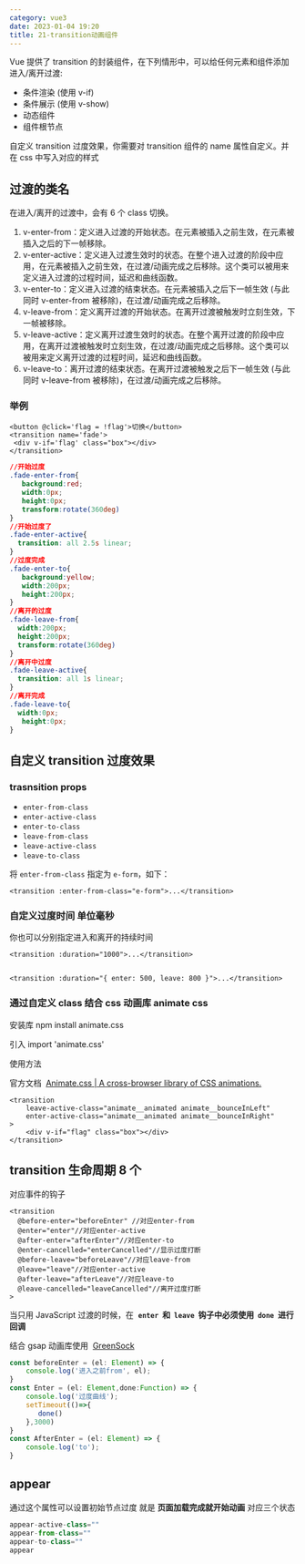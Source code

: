 ```yaml
---
category: vue3
date: 2023-01-04 19:20
title: 21-transition动画组件
---
```


Vue 提供了 transition 的封装组件，在下列情形中，可以给任何元素和组件添加进入/离开过渡:

-   条件渲染 (使用 v-if)
-   条件展示 (使用 v-show)
-   动态组件
-   组件根节点

自定义 transition 过度效果，你需要对 transition 组件的 name 属性自定义。并在 css 中写入对应的样式

## 过渡的类名

在进入/离开的过渡中，会有 6 个 class 切换。

1. v-enter-from：定义进入过渡的开始状态。在元素被插入之前生效，在元素被插入之后的下一帧移除。
2. v-enter-active：定义进入过渡生效时的状态。在整个进入过渡的阶段中应用，在元素被插入之前生效，在过渡/动画完成之后移除。这个类可以被用来定义进入过渡的过程时间，延迟和曲线函数。
3. v-enter-to：定义进入过渡的结束状态。在元素被插入之后下一帧生效 (与此同时 v-enter-from 被移除)，在过渡/动画完成之后移除。
4. v-leave-from：定义离开过渡的开始状态。在离开过渡被触发时立刻生效，下一帧被移除。
5. v-leave-active：定义离开过渡生效时的状态。在整个离开过渡的阶段中应用，在离开过渡被触发时立刻生效，在过渡/动画完成之后移除。这个类可以被用来定义离开过渡的过程时间，延迟和曲线函数。
6. v-leave-to：离开过渡的结束状态。在离开过渡被触发之后下一帧生效 (与此同时 v-leave-from 被移除)，在过渡/动画完成之后移除。

### 举例

```vue
<button @click='flag = !flag'>切换</button>
<transition name='fade'>
 <div v-if='flag' class="box"></div>
</transition>
```

```css
//开始过度
.fade-enter-from{
   background:red;
   width:0px;
   height:0px;
   transform:rotate(360deg)
}
//开始过度了
.fade-enter-active{
  transition: all 2.5s linear;
}
//过度完成
.fade-enter-to{
   background:yellow;
   width:200px;
   height:200px;
}
//离开的过度
.fade-leave-from{
  width:200px;
  height:200px;
  transform:rotate(360deg)
}
//离开中过度
.fade-leave-active{
  transition: all 1s linear;
}
//离开完成
.fade-leave-to{
  width:0px;
   height:0px;
}
```

## 自定义 transition 过度效果

### trasnsition props

-   `enter-from-class`
-   `enter-active-class`
-   `enter-to-class`
-   `leave-from-class`
-   `leave-active-class`
-   `leave-to-class`

将 `enter-from-class` 指定为 `e-form`，如下：

```vue
<transition :enter-from-class="e-form">...</transition>
```

### 自定义过度时间 单位毫秒

你也可以分别指定进入和离开的持续时间

```vue
<transition :duration="1000">...</transition>


<transition :duration="{ enter: 500, leave: 800 }">...</transition>
```

### 通过自定义 class 结合 css 动画库 animate css

安装库 npm install animate.css

引入 import 'animate.css'

使用方法

官方文档  [Animate.css | A cross-browser library of CSS animations.](https://animate.style/ "Animate.css | A cross-browser library of CSS animations.")

```vue
<transition
    leave-active-class="animate__animated animate__bounceInLeft"
    enter-active-class="animate__animated animate__bounceInRight"
>
    <div v-if="flag" class="box"></div>
</transition>
```

## transition 生命周期 8 个

对应事件的钩子
```vue
<transition
  @before-enter="beforeEnter" //对应enter-from
  @enter="enter"//对应enter-active
  @after-enter="afterEnter"//对应enter-to
  @enter-cancelled="enterCancelled"//显示过度打断
  @before-leave="beforeLeave"//对应leave-from
  @leave="leave"//对应enter-active
  @after-leave="afterLeave"//对应leave-to
  @leave-cancelled="leaveCancelled"//离开过度打断
>
```

当只用 JavaScript 过渡的时候，在  **`enter`  和  `leave`  钩子中必须使用  `done`  进行回调**

结合 gsap 动画库使用  [GreenSock](https://greensock.com/ "GreenSock")

```ts
const beforeEnter = (el: Element) => {
    console.log('进入之前from', el);
}
const Enter = (el: Element,done:Function) => {
    console.log('过度曲线');
    setTimeout(()=>{
       done()
    },3000)
}
const AfterEnter = (el: Element) => {
    console.log('to');
}
```

## appear

通过这个属性可以设置初始节点过度 就是 **页面加载完成就开始动画** 对应三个状态

```js
appear-active-class=""
appear-from-class=""
appear-to-class=""
appear
```